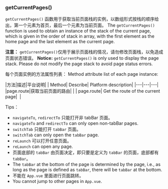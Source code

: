 
### getCurrentPages()

``getCurrentPages()`` 函数用于获取当前页面栈的实例，以数组形式按栈的顺序给出，第一个元素为首页，最后一个元素为当前页面。
The `getCurrentPages()` function is used to obtain an instance of the stack of the current page, which is given in the order of stack in array, with the first element as the home page and the last element as the current page.

**注意：** ``getCurrentPages()``仅用于展示页面栈的情况，请勿修改页面栈，以免造成页面状态错误。
**Notice:** `getCurrentPages()` is only used to display the page stack. Please do not modify the page stack to avoid page status errors.

每个页面实例的方法属性列表：
Method attribute list of each page instance:

|方法|描述|平台说明|
| Method| Describe| Platform description|
|---|---|---|
|page.route|获取当前页面的路由|&nbsp;|
| page.route| Get the route of the current page|  |

Tips：
* ``navigateTo``, ``redirectTo`` 只能打开非 tabBar 页面。
* `navigateTo` and `redirectTo` can only open non-tabBar pages.
* ``switchTab`` 只能打开 ``tabBar`` 页面。
* `switchTab` can only open the `tabBar` page.
* ``reLaunch`` 可以打开任意页面。
* `reLaunch` can open any page.
* 页面底部的 ``tabBar`` 由页面决定，即只要是定义为 ``tabBar`` 的页面，底部都有 ``tabBar``。
* The `tabBar` at the bottom of the page is determined by the page, i.e., as long as the page is defined as `tabBar`, there will be `tabBar` at the bottom.
* 不能在 ```App.vue``` 里面进行页面跳转。
* You cannot jump to other pages in `App.vue`.
